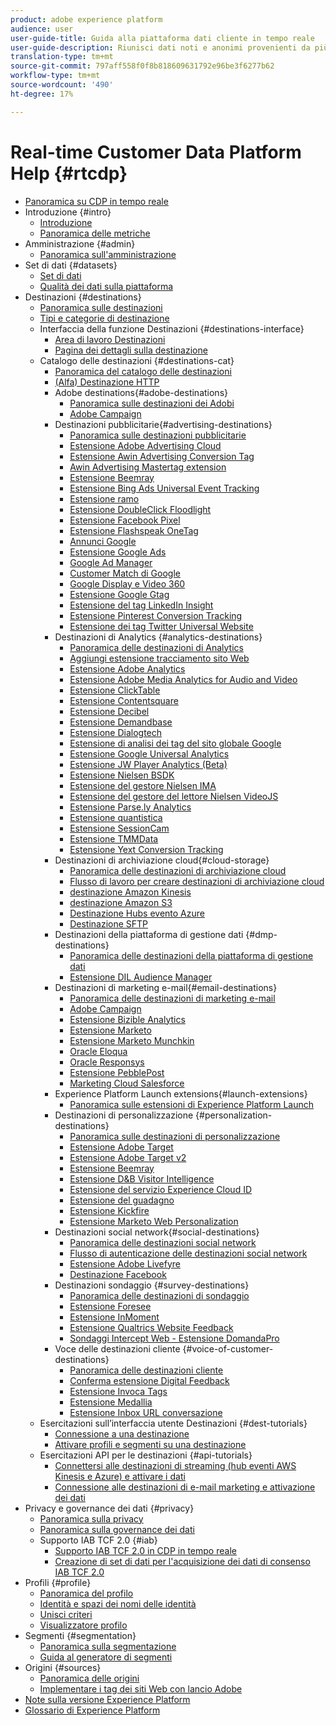 ```yaml
---
product: adobe experience platform
audience: user
user-guide-title: Guida alla piattaforma dati cliente in tempo reale
user-guide-description: Riunisci dati noti e anonimi provenienti da più sorgenti aziendali per creare profili cliente, segmenti di pubblico da tali profili e attivare tali segmenti in destinazioni di terze parti.
translation-type: tm+mt
source-git-commit: 797aff558f0f8b818609631792e96be3f6277b62
workflow-type: tm+mt
source-wordcount: '490'
ht-degree: 17%

---
```



# Real-time Customer Data Platform Help {#rtcdp}

* [Panoramica su CDP in tempo reale](overview.md)
* Introduzione {#intro}
   * [Introduzione](get-started.md)
   * [Panoramica delle metriche](home-page-dashboards.md)
* Amministrazione {#admin}
   * [Panoramica sull&#39;amministrazione](administration/admin-overview.md)
* Set di dati {#datasets}
   * [Set di dati](datasets/dataset.md)
   * [Qualità dei dati sulla piattaforma](datasets/data-quality.md)
* Destinazioni {#destinations}
   * [Panoramica sulle destinazioni](destinations/destinations-overview.md)
   * [Tipi e categorie di destinazione](/help/rtcdp/destinations/destination-types.md)
   * Interfaccia della funzione Destinazioni {#destinations-interface}
      * [Area di lavoro Destinazioni](destinations/destinations-workspace.md)
      * [Pagina dei dettagli sulla destinazione](destinations/destination-details-page.md)
   * Catalogo delle destinazioni {#destinations-cat}
      * [Panoramica del catalogo delle destinazioni](destinations/destinations-catalog.md)
      * [ (Alfa) Destinazione HTTP](/help/rtcdp/destinations/http-destination.md)
      * Adobe destinations{#adobe-destinations}
         * [Panoramica sulle destinazioni dei Adobi](destinations/adobe-destinations.md)
         * [Adobe Campaign](destinations/adobe-campaign-destination.md)
      * Destinazioni pubblicitarie{#advertising-destinations}
         * [Panoramica sulle destinazioni pubblicitarie](destinations/advertising-destinations.md)
         * [Estensione Adobe Advertising Cloud](/help/rtcdp/destinations/adobe-advertising-cloud-extension.md)
         * [Estensione Awin Advertising Conversion Tag](/help/rtcdp/destinations/awin-conversiontag-extension.md)
         * [Awin Advertising Mastertag extension](/help/rtcdp/destinations/awin-mastertag-extension.md)
         * [Estensione Beemray](/help/rtcdp/destinations/beemray-extension.md)
         * [Estensione Bing Ads Universal Event Tracking](/help/rtcdp/destinations/bing-ads-extension.md)
         * [Estensione ramo](/help/rtcdp/destinations/branch-extension.md)
         * [Estensione DoubleClick Floodlight](/help/rtcdp/destinations/doubleclick-floodlight-extension.md)
         * [Estensione Facebook Pixel](/help/rtcdp/destinations/facebook-pixel-extension.md)
         * [Estensione Flashspeak OneTag](/help/rtcdp/destinations/flashtalking-extension.md)
         * [Annunci Google](/help/rtcdp/destinations/google-ads-destination.md)
         * [Estensione Google Ads](/help/rtcdp/destinations/google-ads-extension.md)
         * [Google Ad Manager](/help/rtcdp/destinations/google-ad-manager-destination.md)
         * [Customer Match di Google](/help/rtcdp/destinations/google-customer-match-destination.md)
         * [Google Display e Video 360](/help/rtcdp/destinations/google-dv360-destination.md)
         * [Estensione Google Gtag](/help/rtcdp/destinations/gtag-advertising-extension.md)
         * [Estensione del tag LinkedIn Insight](/help/rtcdp/destinations/linkedin-extension.md)
         * [Estensione Pinterest Conversion Tracking](destinations/pinterest-extension.md)
         * [Estensione dei tag Twitter Universal Website](destinations/twitter-uwt-extension.md)
      * Destinazioni di Analytics {#analytics-destinations}
         * [Panoramica delle destinazioni di Analytics](destinations/analytics-destinations.md)
         * [Aggiungi estensione tracciamento sito Web](/help/rtcdp/destinations/adform-extension.md)
         * [Estensione Adobe Analytics](/help/rtcdp/destinations/adobe-analytics-extension.md)
         * [Estensione Adobe Media Analytics for Audio and Video](/help/rtcdp/destinations/adobe-video-analytics-extension.md)
         * [Estensione ClickTable](/help/rtcdp/destinations/clicktale-extension.md)
         * [Estensione Contentsquare](/help/rtcdp/destinations/contentsquare-extension.md)
         * [Estensione Decibel](/help/rtcdp/destinations/decibel-extension.md)
         * [Estensione Demandbase](/help/rtcdp/destinations/demandbase-extension.md)
         * [Estensione Dialogtech](/help/rtcdp/destinations/dialogtech-extension.md)
         * [Estensione di analisi dei tag del sito globale Google](/help/rtcdp/destinations/gtag-analytics-extension.md)
         * [Estensione Google Universal Analytics](/help/rtcdp/destinations/google-universal-analytics-extension.md)
         * [Estensione JW Player Analytics (Beta)](/help/rtcdp/destinations/jw-player-analytics-extension.md)
         * [Estensione Nielsen BSDK](destinations/nielsen-bsdk-extension.md)
         * [Estensione del gestore Nielsen IMA](destinations/nielsen-ima-extension.md)
         * [Estensione del gestore del lettore Nielsen VideoJS](destinations/nielsen-videojs-extension.md)
         * [Estensione Parse.ly Analytics](destinations/parsely-extension.md)
         * [Estensione quantistica](destinations/quantum-metric-extension.md)
         * [Estensione SessionCam](destinations/sessioncam-extension.md)
         * [Estensione TMMData](destinations/tmmdata-extension.md)
         * [Estensione Yext Conversion Tracking](destinations/yext-extension.md)
      * Destinazioni di archiviazione cloud{#cloud-storage}
         * [Panoramica delle destinazioni di archiviazione cloud](destinations/cloud-storage-destinations.md)
         * [Flusso di lavoro per creare destinazioni di archiviazione cloud](/help/rtcdp/destinations/cloud-storage-destinations-workflow.md)
         * [destinazione Amazon Kinesis](/help/rtcdp/destinations/amazon-kinesis-destination.md)
         * [destinazione Amazon S3](destinations/amazon-s3-destination.md)
         * [Destinazione Hubs evento Azure](/help/rtcdp/destinations/azure-event-hubs-destination.md)
         * [Destinazione SFTP](destinations/sftp-destination.md)
      * Destinazioni della piattaforma di gestione dati {#dmp-destinations}
         * [Panoramica delle destinazioni della piattaforma di gestione dati](destinations/dmp-destinations.md)
         * [Estensione DIL Audience Manager](/help/rtcdp/destinations/aam-dil-extension.md)
      * Destinazioni di marketing e-mail{#email-destinations}
         * [Panoramica delle destinazioni di marketing e-mail](destinations/email-marketing-destinations.md)
         * [Adobe Campaign](destinations/adobe-campaign-destination.md)
         * [Estensione Bizible Analytics](/help/rtcdp/destinations/bizible-extension.md)
         * [Estensione Marketo](destinations/marketo-extension.md)
         * [Estensione Marketo Munchkin](destinations/marketo-munchkin-extension.md)
         * [Oracle Eloqua](destinations/oracle-eloqua-destination.md)
         * [Oracle Responsys](destinations/oracle-responsys-destination.md)
         * [Estensione PebblePost](destinations/pebblepost-extension.md)
         * [Marketing Cloud Salesforce](destinations/salesforce-marketing-cloud-destination.md)
      * Experience Platform Launch extensions{#launch-extensions}
         * [Panoramica sulle estensioni di Experience Platform Launch](/help/rtcdp/destinations/experience-platform-launch-extensions.md)
      * Destinazioni di personalizzazione {#personalization-destinations}
         * [Panoramica sulle destinazioni di personalizzazione](/help/rtcdp/destinations/personalization-destinations.md)
         * [Estensione Adobe Target](/help/rtcdp/destinations/adobe-target-extension.md)
         * [Estensione Adobe Target v2](/help/rtcdp/destinations/adobe-target-v2-extension.md)
         * [Estensione Beemray](/help/rtcdp/destinations/beemray-extension.md)
         * [Estensione D&amp;B Visitor Intelligence](/help/rtcdp/destinations/dnb-extension.md)
         * [Estensione del servizio Experience Cloud ID](/help/rtcdp/destinations/adobe-ecid-extension.md)
         * [Estensione del guadagno](/help/rtcdp/destinations/gainsight-extension.md)
         * [Estensione Kickfire](/help/rtcdp/destinations/kickfire-extension.md)
         * [Estensione Marketo Web Personalization](destinations/marketo-web-personalization-extension.md)
      * Destinazioni social network{#social-destinations}
         * [Panoramica delle destinazioni social network](/help/rtcdp/destinations/social-network-destinations.md)
         * [Flusso di autenticazione delle destinazioni social network](/help/rtcdp/destinations/social-network-destinations-workflow.md)
         * [Estensione  Adobe Livefyre](/help/rtcdp/destinations/adobe-livefyre-extension.md)
         * [Destinazione Facebook](/help/rtcdp/destinations/facebook-destination.md)
      * Destinazioni sondaggio {#survey-destinations}
         * [Panoramica delle destinazioni di sondaggio](/help/rtcdp/destinations/survey-destinations.md)
         * [Estensione Foresee](/help/rtcdp/destinations/foresee-extension.md)
         * [Estensione InMoment](/help/rtcdp/destinations/inmoment-extension.md)
         * [Estensione Qualtrics Website Feedback](destinations/qualtrics-extension.md)
         * [Sondaggi Intercept Web - Estensione DomandaPro](/help/rtcdp/destinations/web-intercept-surveys-extension.md)
      * Voce delle destinazioni cliente {#voice-of-customer-destinations}
         * [Panoramica delle destinazioni cliente](/help/rtcdp/destinations/voice-of-customer-destinations.md)
         * [Conferma estensione Digital Feedback](/help/rtcdp/destinations/confirmit-digital-feedback-extension.md)
         * [Estensione Invoca Tags](/help/rtcdp/destinations/invoca-extension.md)
         * [Estensione Medallia](destinations/medallia-extension.md)
         * [Estensione Inbox URL conversazione](destinations/talkurl-extension.md)
   * Esercitazioni sull’interfaccia utente Destinazioni {#dest-tutorials}
      * [Connessione a una destinazione](/help/rtcdp/destinations/connect-destination.md)
      * [Attivare profili e segmenti su una destinazione](destinations/activate-destinations.md)
   * Esercitazioni API per le destinazioni {#api-tutorials}
      * [Connettersi alle destinazioni di streaming (hub eventi AWS Kinesis e Azure) e attivare i dati](/help/rtcdp/destinations/streaming-destinations-api-tutorial.md)
      * [Connessione alle destinazioni di e-mail marketing e attivazione dei dati](/help/rtcdp/destinations/email-marketing-api.md)
* Privacy e governance dei dati {#privacy}
   * [Panoramica sulla privacy](privacy/privacy-overview.md)
   * [Panoramica sulla governance dei dati](privacy/data-governance-overview.md)
   * Supporto IAB TCF 2.0 {#iab}
      * [Supporto IAB TCF 2.0 in CDP in tempo reale](privacy/iab/overview.md)
      * [Creazione di set di dati per l&#39;acquisizione dei dati di consenso IAB TCF 2.0](privacy/iab/dataset-preparation.md)
* Profili {#profile}
   * [Panoramica del profilo](profile/profile-overview.md)
   * [Identità e spazi dei nomi delle identità](profile/identities-overview.md)
   * [Unisci criteri](profile/merge-policies.md)
   * [Visualizzatore profilo](profile/profile-viewer.md)
* Segmenti {#segmentation}
   * [Panoramica sulla segmentazione](segmentation/segmentation-overview.md)
   * [Guida al generatore di segmenti](segmentation/segment-builder-guide.md)
* Origini {#sources}
   * [Panoramica delle origini](sources/sources-overview.md)
   * [Implementare i tag dei siti Web con  lancio Adobe](sources/launch.md)
* [Note sulla versione  Experience Platform](https://www.adobe.com/go/platform-release-notes-en)
* [Glossario di Experience Platform](https://www.adobe.com/go/platform-glossary-en)
